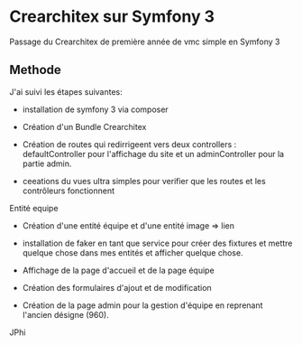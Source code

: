 Crearchitex sur Symfony 3
========================

Passage du Crearchitex de première année de vmc simple en Symfony 3

Methode
--------------

J'ai  suivi les étapes suivantes:

  * installation de symfony 3 via composer

  * Création d'un Bundle Crearchitex

  * Création de routes qui redirrigeent vers deux controllers : defaultController pour l'affichage du site et un adminController pour la partie admin.

  * ceeations du vues ultra simples pour verifier que les routes et les contrôleurs fonctionnent

  

Entité equipe

  * Création d'une entité équipe et d'une entité image => lien 

  * installation de faker en tant que service pour créer des fixtures et mettre quelque chose dans mes entités et afficher quelque chose.

  * Affichage de la page d'accueil et de la page équipe

  * Création des formulaires d'ajout et de modification

  * Création de la page admin pour la gestion d'équipe en reprenant l'ancien désigne (960).


JPhi

